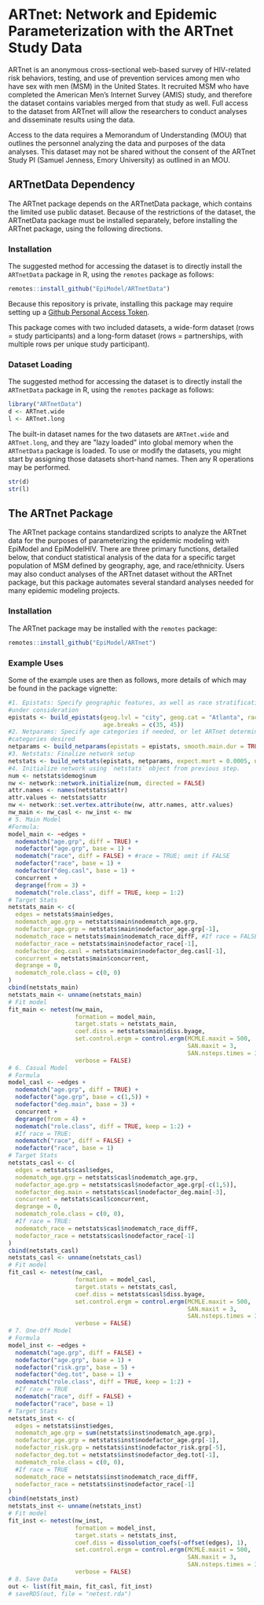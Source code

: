 # ARTnet: Network and Epidemic Parameterization with the ARTnet Study Data

ARTnet is an anonymous cross-sectional web-based survey of HIV-related risk behaviors, testing, and use of 
prevention services among men who have sex with men (MSM) in the United States. It recruited MSM who have 
completed the American Men’s Internet Survey (AMIS) study, and therefore the dataset contains variables 
merged from that study as well. Full access to the dataset from ARTnet will allow the researchers to conduct 
analyses and disseminate results using the data. 

Access to the data requires a Memorandum of Understanding (MOU) that outlines the personnel analyzing the data 
and purposes of the data analyses. This dataset may not be shared without the consent of the ARTnet Study PI 
(Samuel Jenness, Emory University) as outlined in an MOU. 

## ARTnetData Dependency

The ARTnet package depends on the ARTnetData package, which contains the limited use public dataset. Because of the 
restrictions of the dataset, the ARTnetData package must be installed separately, before installing the ARTnet package, 
using the following directions.

### Installation
The suggested method for accessing the dataset is to directly install the `ARTnetData` package in R, using 
the `remotes` package as follows:
```r
remotes::install_github("EpiModel/ARTnetData")
```
Because this repository is private, installing this package may require setting up a 
[Github Personal Access Token](https://help.github.com/articles/creating-a-personal-access-token-for-the-command-line/).

This package comes with two included datasets, a wide-form dataset (rows = study participants) and a 
long-form dataset (rows = partnerships, with multiple rows per unique study participant).

### Dataset Loading
The suggested method for accessing the dataset is to directly install the `ARTnetData` package in R, using 
the `remotes` package as follows:
```r
library("ARTnetData")
d <- ARTnet.wide
l <- ARTnet.long
```

The built-in dataset names for the two datasets are `ARTnet.wide` and `ARTnet.long`, and they are "lazy loaded" 
into global memory when the `ARTnetData` package is loaded. To use or modify the datasets, you might start by 
assigning those datasets short-hand names. Then any R operations may be performed. 

```r
str(d)
str(l)
```

## The ARTnet Package
The ARTnet package contains standardized scripts to analyze the ARTnet data for the purposes of parameterizing 
the epidemic modeling with EpiModel and EpiModelHIV. There are three primary functions, detailed below, 
that conduct statistical analysis of the data for a specific target population of MSM defined by geography, 
age, and race/ethnicity. Users may also conduct analyses of the ARTnet dataset without the ARTnet package, but
this package automates several standard analyses needed for many epidemic modeling projects.

### Installation
The ARTnet package may be installed with the `remotes` package:
```r
remotes::install_github("EpiModel/ARTnet")
```

### Example Uses
Some of the example uses are then as follows, more details of which may be found in the package vignette:

```r
#1. Epistats: Specify geographic features, as well as race stratification and total age range
#under consideration
epistats <- build_epistats(geog.lvl = "city", geog.cat = "Atlanta", race = TRUE, age.limits = c(30, 50),
                           age.breaks = c(35, 45))
#2. Netparams: Specify age categories if needed, or let ARTnet determine age categories by number of 
#categories desired
netparams <- build_netparams(epistats = epistats, smooth.main.dur = TRUE)
#3. Netstats: Finalize network setup 
netstats <- build_netstats(epistats, netparams, expect.mort = 0.0005, network.size = 1000, edges.avg =TRUE)
#4. Initialize network using `netstats` object from previous step.
num <- netstats$demog$num
nw <- network::network.initialize(num, directed = FALSE)
attr.names <- names(netstats$attr)
attr.values <- netstats$attr
nw <- network::set.vertex.attribute(nw, attr.names, attr.values)
nw_main <- nw_casl <- nw_inst <- nw
# 5. Main Model
#Formula: 
model_main <- ~edges +
  nodematch("age.grp", diff = TRUE) +
  nodefactor("age.grp", base = 1) +
  nodematch("race", diff = FALSE) + #race = TRUE; omit if FALSE
  nodefactor("race", base = 1) +
  nodefactor("deg.casl", base = 1) +
  concurrent +
  degrange(from = 3) +
  nodematch("role.class", diff = TRUE, keep = 1:2)
# Target Stats
netstats_main <- c(
  edges = netstats$main$edges,
  nodematch_age.grp = netstats$main$nodematch_age.grp,
  nodefactor_age.grp = netstats$main$nodefactor_age.grp[-1],
  nodematch_race = netstats$main$nodematch_race_diffF, #If race = FALSE, value will be NULL
  nodefactor_race = netstats$main$nodefactor_race[-1],
  nodefactor_deg.casl = netstats$main$nodefactor_deg.casl[-1],
  concurrent = netstats$main$concurrent,
  degrange = 0,
  nodematch_role.class = c(0, 0)
)
cbind(netstats_main)
netstats_main <- unname(netstats_main)
# Fit model
fit_main <- netest(nw_main,
                   formation = model_main,
                   target.stats = netstats_main,
                   coef.diss = netstats$main$diss.byage,
                   set.control.ergm = control.ergm(MCMLE.maxit = 500,
                                                   SAN.maxit = 3,
                                                   SAN.nsteps.times = 3),
                   verbose = FALSE)
# 6. Casual Model
# Formula
model_casl <- ~edges +
  nodematch("age.grp", diff = TRUE) +
  nodefactor("age.grp", base = c(1,5)) +
  nodefactor("deg.main", base = 3) +
  concurrent +
  degrange(from = 4) +
  nodematch("role.class", diff = TRUE, keep = 1:2) +
  #If race = TRUE:
  nodematch("race", diff = FALSE) +
  nodefactor("race", base = 1)
# Target Stats
netstats_casl <- c(
  edges = netstats$casl$edges,
  nodematch_age.grp = netstats$casl$nodematch_age.grp,
  nodefactor_age.grp = netstats$casl$nodefactor_age.grp[-c(1,5)],
  nodefactor_deg.main = netstats$casl$nodefactor_deg.main[-3],
  concurrent = netstats$casl$concurrent,
  degrange = 0,
  nodematch_role.class = c(0, 0),
  #If race = TRUE:
  nodematch_race = netstats$casl$nodematch_race_diffF, 
  nodefactor_race = netstats$casl$nodefactor_race[-1]
)
cbind(netstats_casl)
netstats_casl <- unname(netstats_casl)
# Fit model
fit_casl <- netest(nw_casl,
                   formation = model_casl,
                   target.stats = netstats_casl,
                   coef.diss = netstats$casl$diss.byage,
                   set.control.ergm = control.ergm(MCMLE.maxit = 500,
                                                   SAN.maxit = 3,
                                                   SAN.nsteps.times = 3),
                   verbose = FALSE)
# 7. One-Off Model
# Formula
model_inst <- ~edges +
  nodematch("age.grp", diff = FALSE) +
  nodefactor("age.grp", base = 1) +
  nodefactor("risk.grp", base = 5) +
  nodefactor("deg.tot", base = 1) +
  nodematch("role.class", diff = TRUE, keep = 1:2) +
  #If race = TRUE
  nodematch("race", diff = FALSE) +
  nodefactor("race", base = 1) 
# Target Stats
netstats_inst <- c(
  edges = netstats$inst$edges,
  nodematch_age.grp = sum(netstats$inst$nodematch_age.grp),
  nodefactor_age.grp = netstats$inst$nodefactor_age.grp[-1],
  nodefactor_risk.grp = netstats$inst$nodefactor_risk.grp[-5],
  nodefactor_deg.tot = netstats$inst$nodefactor_deg.tot[-1],
  nodematch_role.class = c(0, 0),
  #If race = TRUE
  nodematch_race = netstats$inst$nodematch_race_diffF,
  nodefactor_race = netstats$inst$nodefactor_race[-1]
)
cbind(netstats_inst)
netstats_inst <- unname(netstats_inst)
# Fit model
fit_inst <- netest(nw_inst,
                   formation = model_inst,
                   target.stats = netstats_inst,
                   coef.diss = dissolution_coefs(~offset(edges), 1),
                   set.control.ergm = control.ergm(MCMLE.maxit = 500,
                                                   SAN.maxit = 3,
                                                   SAN.nsteps.times = 3),
                   verbose = FALSE)
# 8. Save Data
out <- list(fit_main, fit_casl, fit_inst)
# saveRDS(out, file = "netest.rda")
```
